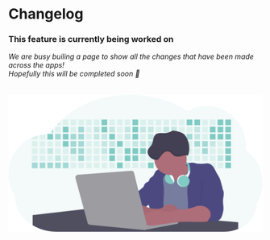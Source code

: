 # Changelog

<div class="not-found">
    <h3>This feature is currently being worked on</h3>
    <i>We are busy builing a page to show all the changes that have been made across the apps!</i>
    <br />
    <i>Hopefully this will be completed soon 🤞</i>
    <br/><br/><br/>
    <img src="assets/img/underConstruction.svg" alt="under construction" />
</div>

<assistant-apps-version-search>
</assistant-apps-version-search>